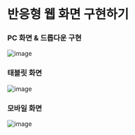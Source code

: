 # 반응형 웹 화면 구현하기

### PC 화면 & 드롭다운 구현
![image](https://github.com/user-attachments/assets/978925f6-3fe4-4eec-8394-4a01b96dd03b)

### 태블릿 화면
![image](https://github.com/user-attachments/assets/4a1e446a-8851-4c5a-b7cf-8a5e3c2ff4e4)

### 모바일 화면
![image](https://github.com/user-attachments/assets/a140dd26-fc43-49c7-a650-56b1d4ceb09d)
